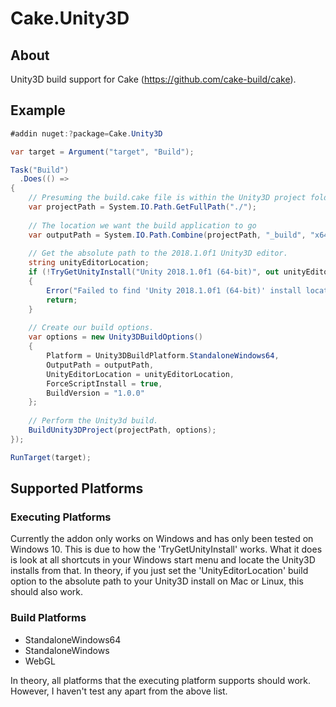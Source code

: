 # Cake.Unity3D

## About

Unity3D build support for Cake (https://github.com/cake-build/cake).

## Example

```csharp
#addin nuget:?package=Cake.Unity3D

var target = Argument("target", "Build");

Task("Build")
  .Does(() =>
{
	// Presuming the build.cake file is within the Unity3D project folder.
	var projectPath = System.IO.Path.GetFullPath("./");
	
	// The location we want the build application to go
	var outputPath = System.IO.Path.Combine(projectPath, "_build", "x64", "example.exe");
	
	// Get the absolute path to the 2018.1.0f1 Unity3D editor.
	string unityEditorLocation;
	if (!TryGetUnityInstall("Unity 2018.1.0f1 (64-bit)", out unityEditorLocation)) 
	{
		Error("Failed to find 'Unity 2018.1.0f1 (64-bit)' install location");
		return;
	}
	
	// Create our build options.
	var options = new Unity3DBuildOptions()
	{
		Platform = Unity3DBuildPlatform.StandaloneWindows64,
		OutputPath = outputPath,
		UnityEditorLocation = unityEditorLocation,
		ForceScriptInstall = true,
		BuildVersion = "1.0.0"
	};
	
	// Perform the Unity3d build.
	BuildUnity3DProject(projectPath, options);
});

RunTarget(target);
```

## Supported Platforms

### Executing Platforms

Currently the addon only works on Windows and has only been tested on Windows 10.
This is due to how the 'TryGetUnityInstall' works. What it does is look at all shortcuts in your Windows start menu and locate
the Unity3D installs from that. In theory, if you just set the 'UnityEditorLocation' build option to the absolute path to
your Unity3D install on Mac or Linux, this should also work.

### Build Platforms

* StandaloneWindows64
* StandaloneWindows
* WebGL

In theory, all platforms that the executing platform supports should work. However, I haven't test any apart from the above list.
